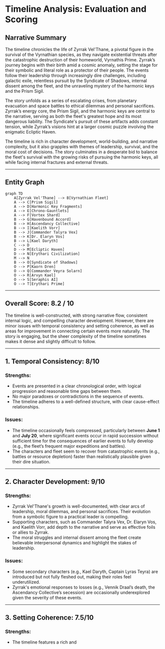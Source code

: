 # Timeline Analysis: Evaluation and Scoring

## Narrative Summary

The timeline chronicles the life of Zyrrak Vel'Thane, a pivotal figure in the survival of the Vyrnathian species, as they navigate existential threats after the catastrophic destruction of their homeworld, Vyrnathis Prime. Zyrrak’s journey begins with their birth amid a cosmic anomaly, setting the stage for their symbolic and literal role as a protector of their people. The events follow their leadership through increasingly dire challenges, including galactic exile, relentless pursuit by the Syndicate of Shadows, internal dissent among the fleet, and the unraveling mystery of the harmonic keys and the Prism Sigil.

The story unfolds as a series of escalating crises, from planetary evacuation and space battles to ethical dilemmas and personal sacrifices. Zyrrak’s energy core, the Prism Sigil, and the harmonic keys are central to the narrative, serving as both the fleet's greatest hope and its most dangerous liability. The Syndicate's pursuit of these artifacts adds constant tension, while Zyrrak’s visions hint at a larger cosmic puzzle involving the enigmatic Ecliptic Haven.

The timeline is rich in character development, world-building, and narrative complexity, but it also grapples with themes of leadership, survival, and the moral cost of decisions. The story culminates in a desperate bid to balance the fleet's survival with the growing risks of pursuing the harmonic keys, all while facing internal fractures and external threats.

---

## Entity Graph

```mermaid
graph TD
    A[Zyrrak Vel'Thane] --> B[Vyrnathian Fleet]
    A --> C[Prism Sigil]
    A --> D[Harmonic Key Fragments]
    A --> E[Chrono-Gauntlets]
    A --> F[Vortex Shard]
    B --> G[Havenbound Accord]
    B --> H[Ascendancy Collective]
    B --> I[Kaelith Vorr]
    B --> J[Commander Talyra Vex]
    B --> K[Dr. Elaryn Vos]
    B --> L[Kael Daryth]
    C --> D
    D --> M[Ecliptic Haven]
    D --> N[Erythari Civilization]
    M --> N
    B --> O[Syndicate of Shadows]
    O --> P[Kaorn Dren]
    O --> Q[Commander Veyra Solarn]
    O --> R[Arvyn Kael]
    O --> S[Seraphis AI]
    O --> T[Erythari Prime]
```

---

## Overall Score: **8.2 / 10**

The timeline is well-constructed, with strong narrative flow, consistent internal logic, and compelling character development. However, there are minor issues with temporal consistency and setting coherence, as well as areas for improvement in connecting certain events more naturally. The story is engaging, but the sheer complexity of the timeline sometimes makes it dense and slightly difficult to follow.

---

## 1. Temporal Consistency: **8/10**

### Strengths:
- Events are presented in a clear chronological order, with logical progression and reasonable time gaps between them.
- No major paradoxes or contradictions in the sequence of events.
- The timeline adheres to a well-defined structure, with clear cause-effect relationships.

### Issues:
- The timeline occasionally feels compressed, particularly between **June 1** and **July 20**, where significant events occur in rapid succession without sufficient time for the consequences of earlier events to fully develop (e.g., the fleet’s frequent major expeditions and battles).
- The characters and fleet seem to recover from catastrophic events (e.g., battles or resource depletion) faster than realistically plausible given their dire situation.

---

## 2. Character Development: **9/10**

### Strengths:
- Zyrrak Vel'Thane's growth is well-documented, with clear arcs of leadership, moral dilemmas, and personal sacrifices. Their evolution from a symbolic figure to a practical leader is compelling.
- Supporting characters, such as Commander Talyra Vex, Dr. Elaryn Vos, and Kaelith Vorr, add depth to the narrative and serve as effective foils or allies to Zyrrak.
- The moral struggles and internal dissent among the fleet create believable interpersonal dynamics and highlight the stakes of leadership.

### Issues:
- Some secondary characters (e.g., Kael Daryth, Captain Lyras Teyra) are introduced but not fully fleshed out, making their roles feel underutilized.
- Zyrrak's emotional responses to losses (e.g., Vennik Draal’s death, the Ascendancy Collective’s secession) are occasionally underexplored given the severity of these events.

---

## 3. Setting Coherence: **7.5/10**

### Strengths:
- The timeline features a rich and
